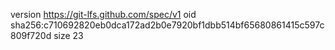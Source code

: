 version https://git-lfs.github.com/spec/v1
oid sha256:c710692820eb0dca172ad2b0e7920bf1dbb514bf65680861415c597c809f720d
size 23
